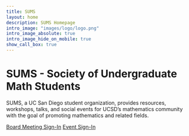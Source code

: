 ```yaml
---
title: SUMS
layout: home
description: SUMS Homepage
intro_image: "images/logo/logo.png"
intro_image_absolute: true
intro_image_hide_on_mobile: true
show_call_box: true
---
```


# SUMS - Society of Undergraduate Math Students

SUMS, a UC San Diego student organization, provides resources, workshops, talks, and social events for UCSD’s mathematics community with the goal of promoting mathematics and related fields. 

<a class="button" href="https://forms.gle/NTt7DFMNYkBJQx4y5" target = "_blank">Board Meeting Sign-In</a>
<a class="button" href="https://forms.gle/zRqwfVnr4QXME5Xk6" target = "_blank">Event Sign-In</a>


